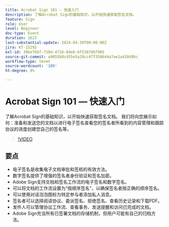 ```yaml
---
title: Acrobat Sign 101 — 快速入门
description: 了解Acrobat Sign的基础知识，以开始快速获取签名文档。
feature: Sign
role: User
level: Beginner
doc-type: Event
duration: 1623
last-substantial-update: 2024-04-30T00:00:00Z
jira: KT-15292
exl-id: 30be76bf-738d-4716-8de6-6f5387dbf905
source-git-commit: a9055b8c455e5a28cc47f350644a7ae1a428d9bc
workflow-type: tm+mt
source-wordcount: '189'
ht-degree: 0%

---
```


# Acrobat Sign 101 — 快速入门

了解Acrobat Sign的基础知识，以开始快速获取签名文档。 我们将向您展示如何：准备和发送您的文档以进行电子签名查看您的签名者所看到的内容管理和跟踪协议的进度创建您自己的签名等。

>[!VIDEO](https://video.tv.adobe.com/v/3455475/?learn=on&captions=chi_hans)

## 要点

* 电子签名是收集电子文档审批和签核的有效方法。
* 数字签名提供了增强的签名者身份验证和签名加密。
* Adobe Sign支持文档和签名工作流的电子签名和数字签名。
* 可以将文档的工作流设置为“按顺序签名”，以确保签名者按正确的顺序签名。
* 可以使用对话泡泡图标为特定参与者添加私人消息。
* 签名者可以选择阅读协议、委派签名、拒绝签名、查看历史记录和下载PDF。
* 发件人可以管理协议工作流、查看事务、发送提醒和访问已完成的文档。
* Adobe Sign充当所有已签署文档的存储机制，但用户可能有自己的归档方法。
